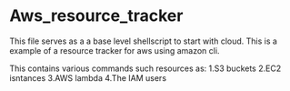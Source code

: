 # Aws_resource_tracker

This file serves as a a base level shellscript to start with cloud. This is a example of a resource tracker for aws using amazon cli.


This contains various commands such resources as:
    1.S3 buckets
    2.EC2 isntances
    3.AWS lambda
    4.The IAM users
